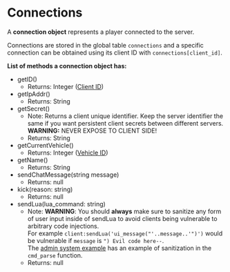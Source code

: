 # Connections
A **connection object** represents a player connected to the server.

Connections are stored in the global table `connections` and a specific connection can be obtained using its client ID with `connections[client_id]`.

**List of methods a connection object has:**
- getID()
  - Returns: Integer ([Client ID](connection.html))
- getIpAddr()
  - Returns: String
- getSecret()
  - Note: Returns a client unique identifier. Keep the server identifier the same if you want persistent client secrets between different servers. **WARNING:** NEVER EXPOSE TO CLIENT SIDE!
  - Returns: String
- getCurrentVehicle()
  - Returns: Integer ([Vehicle ID](vehicles.html))
- getName()
  - Returns: String
- sendChatMessage(string message)
  - Returns: null
- kick(reason: string)
  - Returns: null
- sendLua(lua_command: string)
  - Note: **WARNING**: You should **always** make sure to sanitize any form of user input inside of sendLua to avoid clients being vulnerable to arbitrary code injections.\
  For example `client:sendLua('ui_message("'..message..'")')` would be vulnerable if `message` is `") Evil code here--`.\
  The [admin system example](admin_system_example.html) has an example of sanitization in the `cmd_parse` function.
  - Returns: null